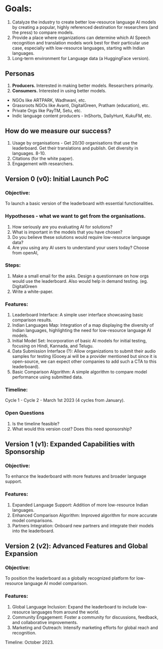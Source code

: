 # Goals: 
1. Catalyze the industry to create better low-resource language AI models by creating a popular, highly referenced destination for researchers (and the press) to compare models.
2.  Provide a place where organizations can determine which AI Speech recognition and translation models work best for their particular use case, especially with low-resource languages, starting with Indian languages.
3.  Long-term environment for Language data (a HuggingFace version).

## Personas
1. **Producers.** Interested in making better models. Researchers primarily.
2. **Consumers.** Interested in using better models.
- NGOs like ARTPARK, Wadhwani, etc.
- Grassroots NGOs like Avanti, DigitalGreen, Pratham (education), etc.
- Private Orgs like PayTM, Setu, etc.
- Indic language content producers - InShorts, DailyHunt, KukuFM, etc.

## How do we measure our success?
1. Usage by organisations - Get 20/30 organisations that use the leaderboard. Get their translations and publish. Get diversity in languages. 8-10.
2. Citations (for the white paper). 
3. Engagement with researchers.

## Version 0 (v0): Initial Launch PoC
### Objective:
To launch a basic version of the leaderboard with essential functionalities.

### Hypotheses - what we want to get from the organisations.
1. How seriously are you evaluating AI for solutions?
2. What is important in the models that you have chosen?
3. Do you believe these solutions would require low-resource language data?
4. Are you using any AI users to understand your users today? Choose from openAI, 


### Steps:
1. Make a small email for the asks. Design a questionnare on how orgs would use the leaderboard. Also would help in demand testing. (eg. DigitalGreen
2. Write a white-paper.

### Features:
1. Leaderboard Interface: A simple user interface showcasing basic comparison results.
2. Indian Languages Map: Integration of a map displaying the diversity of Indian languages, highlighting the need for low-resource language AI models.
3. Initial Model Set: Incorporation of basic AI models for initial testing, focusing on Hindi, Kannada, and Telugu.
4. Data Submission Interface (?): Allow organizations to submit their audio samples for testing (Gooey.ai will be a provider mentioned but since it is open-source, we can expect other companies to add such a CTA to this leaderboard).
5. Basic Comparison Algorithm: A simple algorithm to compare model performance using submitted data.
   
### Timeline: 
Cycle 1 - 
Cycle 2 - 
March 1st 2023 (4 cycles from January).

### Open Questions
1. Is the timeline feasible?
2. What would this version cost? Does this need sponsorship?


## Version 1 (v1): Expanded Capabilities with Sponsorship

### Objective:
To enhance the leaderboard with more features and broader language support.

### Features:
1. Expanded Language Support: Addition of more low-resource Indian languages.
2. Enhanced Comparison Algorithm: Improved algorithm for more accurate model comparisons.
3. Partners Integration: Onboard new partners and integrate their models into the leaderboard.

## Version 2 (v2): Advanced Features and Global Expansion
### Objective:
To position the leaderboard as a globally recognized platform for low-resource language AI model comparison.

### Features:
1. Global Language Inclusion: Expand the leaderboard to include low-resource languages from around the world.
2. Community Engagement: Foster a community for discussions, feedback, and collaborative improvements.
3. Marketing and Outreach: Intensify marketing efforts for global reach and recognition.

Timeline: October 2023.

